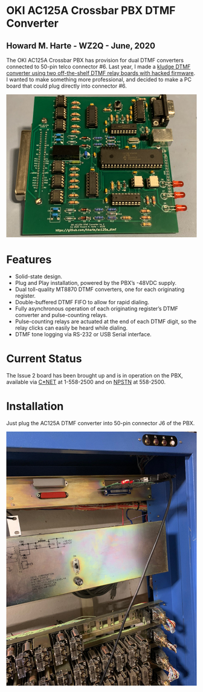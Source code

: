 # OKI AC125A Crossbar PBX DTMF Converter


## Howard M. Harte - WZ2Q - June, 2020

The OKI AC125A Crossbar PBX has provision for dual DTMF converters connected to 50-pin telco connector #6.  Last year, I made a [kludge DTMF converter using two off-the-shelf DTMF relay boards with hacked firmware](https://github.com/hharte/stc15_dtmf).  I wanted to make something more professional, and decided to make a PC board that could plug directly into connector #6.

![alt_text](https://raw.githubusercontent.com/hharte/ac125a_dtmf/master/photos/AC125A_DTMF_Iss2-Front.jpg "image_tooltip")


# Features



*   Solid-state design.
*   Plug and Play installation, powered by the PBX’s -48VDC supply.
*   Dual toll-quality MT8870 DTMF converters, one for each originating register.
*   Double-buffered DTMF FIFO to allow for rapid dialing.
*   Fully asynchronous operation of each originating register’s DTMF converter and pulse-counting relays.
*   Pulse-counting relays are actuated at the end of each DTMF digit, so the relay clicks can easily be heard while dialing.
*   DTMF tone logging via RS-232 or USB Serial interface.


# Current Status

The Issue 2 board has been brought up and is in operation on the PBX, available via [C*NET](https://www.ckts.info/) at 1-558-2500 and on [NPSTN](http://www.npstn.us/) at 558-2500.


# Installation

Just plug the AC125A DTMF converter into 50-pin connector J6 of the PBX.

![alt_text](https://raw.githubusercontent.com/hharte/ac125a_dtmf/master/photos/AC125A_DTMF_Iss2-Installed.jpg "image_tooltip")
